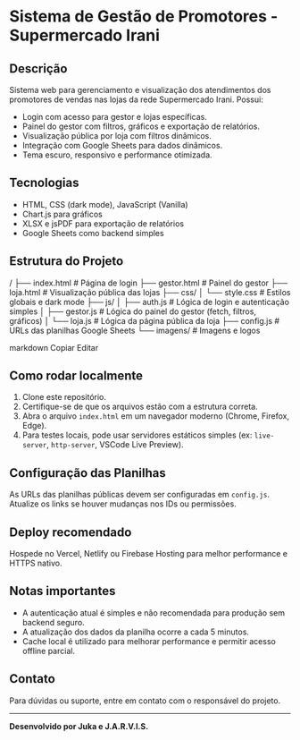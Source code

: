 # Sistema de Gestão de Promotores - Supermercado Irani

## Descrição
Sistema web para gerenciamento e visualização dos atendimentos dos promotores de vendas nas lojas da rede Supermercado Irani. Possui:

- Login com acesso para gestor e lojas específicas.
- Painel do gestor com filtros, gráficos e exportação de relatórios.
- Visualização pública por loja com filtros dinâmicos.
- Integração com Google Sheets para dados dinâmicos.
- Tema escuro, responsivo e performance otimizada.

## Tecnologias
- HTML, CSS (dark mode), JavaScript (Vanilla)
- Chart.js para gráficos
- XLSX e jsPDF para exportação de relatórios
- Google Sheets como backend simples

## Estrutura do Projeto
/
├── index.html # Página de login
├── gestor.html # Painel do gestor
├── loja.html # Visualização pública das lojas
├── css/
│ └── style.css # Estilos globais e dark mode
├── js/
│ ├── auth.js # Lógica de login e autenticação simples
│ ├── gestor.js # Lógica do painel do gestor (fetch, filtros, gráficos)
│ └── loja.js # Lógica da página pública da loja
├── config.js # URLs das planilhas Google Sheets
└── imagens/ # Imagens e logos

markdown
Copiar
Editar

## Como rodar localmente
1. Clone este repositório.
2. Certifique-se de que os arquivos estão com a estrutura correta.
3. Abra o arquivo `index.html` em um navegador moderno (Chrome, Firefox, Edge).
4. Para testes locais, pode usar servidores estáticos simples (ex: `live-server`, `http-server`, VSCode Live Preview).

## Configuração das Planilhas
As URLs das planilhas públicas devem ser configuradas em `config.js`. Atualize os links se houver mudanças nos IDs ou permissões.

## Deploy recomendado
Hospede no Vercel, Netlify ou Firebase Hosting para melhor performance e HTTPS nativo.

## Notas importantes
- A autenticação atual é simples e não recomendada para produção sem backend seguro.
- A atualização dos dados da planilha ocorre a cada 5 minutos.
- Cache local é utilizado para melhorar performance e permitir acesso offline parcial.

## Contato
Para dúvidas ou suporte, entre em contato com o responsável do projeto.

---

**Desenvolvido por Juka e J.A.R.V.I.S.**
